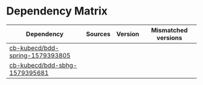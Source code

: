# Dependency Matrix

Dependency | Sources | Version | Mismatched versions
---------- | ------- | ------- | -------------------
[cb-kubecd/bdd-spring-1579393805](https://github.com/cb-kubecd/bdd-spring-1579393805.git) |  | []() | 
[cb-kubecd/bdd-sbhg-1579395681](https://github.com/cb-kubecd/bdd-sbhg-1579395681.git) |  | []() | 
